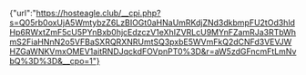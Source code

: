 {"url":"https://hosteagle.club/__cpi.php?s=Q05rb0oxUjA5WmtybzZ6LzBIOGt0aHNaUmRKdjZNd3dkbmpFU2tOd3hldHp6RWxtZmF5cU5PYnBxb0hjcEdzczV1eXhIZVRLcU9MYnFZamRJa3RTbWhmS2FiaHNnN2o5VFBaSXRQRXNRUmtSQ3pxbE5WVmFkQ2dCNFd3VEVJWHZGaWNKVmxOMEV1aitRNDJqckdFOVpnPT0%3D&r=aW5zdGFncmFtLmNvbQ%3D%3D&__cpo=1"}
